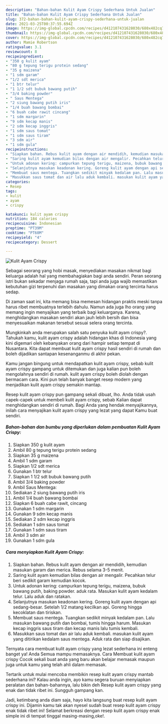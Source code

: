 ```yaml
---
description: "Bahan-bahan Kulit Ayam Crispy Sederhana Untuk Jualan"
title: "Bahan-bahan Kulit Ayam Crispy Sederhana Untuk Jualan"
slug: 372-bahan-bahan-kulit-ayam-crispy-sederhana-untuk-jualan
date: 2021-03-25T00:37:55.694Z
image: https://img-global.cpcdn.com/recipes/d412107431628030/680x482cq70/kulit-ayam-crispy-foto-resep-utama.jpg
thumbnail: https://img-global.cpcdn.com/recipes/d412107431628030/680x482cq70/kulit-ayam-crispy-foto-resep-utama.jpg
cover: https://img-global.cpcdn.com/recipes/d412107431628030/680x482cq70/kulit-ayam-crispy-foto-resep-utama.jpg
author: Mamie Robertson
ratingvalue: 3.1
reviewcount: 8
recipeingredient:
- "350 g kulit ayam"
- "80 g tepung terigu protein sedang"
- "35 g maizena"
- "1 sdm garam"
- "1/2 sdt merica"
- "1 btr telur"
- "1 1/2 sdt bubuk bawang putih"
- "3/4 baking powder"
- " Saus Mentega"
- "2 siung bawang putih iris"
- "1/4 buah bawang bombai"
- "6 buah cabe rawit cincang"
- "1 sdm margarin"
- "9 sdm kecap manis"
- "2 sdm kecap inggris"
- "1 sdm saus tomat"
- "1 sdm saus tiram"
- "3 sdm air"
- "1 sdm gula"
recipeinstructions:
- "Siapkan bahan. Rebus kulit ayam dengan air mendidih, kemudian masukan garam dan merica. Rebus selama 3-5 menit."
- "Saring kulit ayam kemudian bilas dengan air mengalir. Pecahkan telur beri sedikit garam kemudian kocok."
- "Untuk adonan kering: campurkan tepung terigu, maizena, bubuk bawang putih, baking powder. aduk rata. Masukan kulit ayam kedalam telur. Lalu aduk dan ratakan."
- "Selanjutnya masukan keadonan kering. Goreng kulit ayam dengan api sedang-besar. Setelah 1/2 matang kecilkan api. Goreng hingga kecoklatan dan tiriskan."
- "Membuat saus mentega. Tuangkan sedikit minyak kedalam pan. Lalu masukan bawang putih dan bombai, tumis hingga harum. Masukan kecap inggris saus tiram dan kecap manis lalu tumis kembali."
- "Masukkan saus tomat dan air lalu aduk kembali. masukan kulit ayam yang ditirikan kedalam saus mentega. Aduk rata dan siap disajikan."
categories:
- Resep
tags:
- kulit
- ayam
- crispy

katakunci: kulit ayam crispy 
nutrition: 184 calories
recipecuisine: Indonesian
preptime: "PT39M"
cooktime: "PT60M"
recipeyield: "4"
recipecategory: Dessert

---
```



![Kulit Ayam Crispy](https://img-global.cpcdn.com/recipes/d412107431628030/680x482cq70/kulit-ayam-crispy-foto-resep-utama.jpg)

Sebagai seorang yang hobi masak, menyediakan masakan nikmat bagi keluarga adalah hal yang membahagiakan bagi anda sendiri. Peran seorang istri bukan sekadar menjaga rumah saja, tapi anda juga wajib memastikan kebutuhan gizi terpenuhi dan masakan yang dimakan orang tercinta harus sedap.

Di zaman  saat ini, kita memang bisa memesan hidangan praktis meski tanpa harus ribet membuatnya terlebih dahulu. Namun ada juga lho orang yang memang ingin menyajikan yang terbaik bagi keluarganya. Karena, menghidangkan masakan sendiri akan jauh lebih bersih dan bisa menyesuaikan makanan tersebut sesuai selera orang tercinta. 



Mungkinkah anda merupakan salah satu penyuka kulit ayam crispy?. Tahukah kamu, kulit ayam crispy adalah hidangan khas di Indonesia yang kini digemari oleh kebanyakan orang dari hampir setiap tempat di Nusantara. Kita dapat membuat kulit ayam crispy hasil sendiri di rumah dan boleh dijadikan santapan kesenanganmu di akhir pekan.

Kamu jangan bingung untuk mendapatkan kulit ayam crispy, sebab kulit ayam crispy gampang untuk ditemukan dan juga kalian pun boleh mengolahnya sendiri di rumah. kulit ayam crispy boleh diolah dengan bermacam cara. Kini pun telah banyak banget resep modern yang menjadikan kulit ayam crispy semakin mantap.

Resep kulit ayam crispy pun gampang sekali dibuat, lho. Anda tidak usah capek-capek untuk membeli kulit ayam crispy, sebab Kalian dapat menghidangkan sendiri di rumah. Bagi Anda yang hendak menyajikannya, inilah cara menyajikan kulit ayam crispy yang lezat yang dapat Kamu buat sendiri.

<!--inarticleads1-->

##### Bahan-bahan dan bumbu yang diperlukan dalam pembuatan Kulit Ayam Crispy:

1. Siapkan 350 g kulit ayam
1. Ambil 80 g tepung terigu protein sedang
1. Siapkan 35 g maizena
1. Ambil 1 sdm garam
1. Siapkan 1/2 sdt merica
1. Gunakan 1 btr telur
1. Siapkan 1 1/2 sdt bubuk bawang putih
1. Ambil 3/4 baking powder
1. Ambil  Saus Mentega:
1. Sediakan 2 siung bawang putih iris
1. Ambil 1/4 buah bawang bombai
1. Siapkan 6 buah cabe rawit, cincang
1. Gunakan 1 sdm margarin
1. Gunakan 9 sdm kecap manis
1. Sediakan 2 sdm kecap inggris
1. Sediakan 1 sdm saus tomat
1. Gunakan 1 sdm saus tiram
1. Ambil 3 sdm air
1. Gunakan 1 sdm gula




<!--inarticleads2-->

##### Cara menyiapkan Kulit Ayam Crispy:

1. Siapkan bahan. Rebus kulit ayam dengan air mendidih, kemudian masukan garam dan merica. Rebus selama 3-5 menit.
1. Saring kulit ayam kemudian bilas dengan air mengalir. Pecahkan telur beri sedikit garam kemudian kocok.
1. Untuk adonan kering: campurkan tepung terigu, maizena, bubuk bawang putih, baking powder. aduk rata. Masukan kulit ayam kedalam telur. Lalu aduk dan ratakan.
1. Selanjutnya masukan keadonan kering. Goreng kulit ayam dengan api sedang-besar. Setelah 1/2 matang kecilkan api. Goreng hingga kecoklatan dan tiriskan.
1. Membuat saus mentega. Tuangkan sedikit minyak kedalam pan. Lalu masukan bawang putih dan bombai, tumis hingga harum. Masukan kecap inggris saus tiram dan kecap manis lalu tumis kembali.
1. Masukkan saus tomat dan air lalu aduk kembali. masukan kulit ayam yang ditirikan kedalam saus mentega. Aduk rata dan siap disajikan.




Ternyata cara membuat kulit ayam crispy yang lezat sederhana ini enteng banget ya! Anda Semua mampu memasaknya. Cara Membuat kulit ayam crispy Cocok sekali buat anda yang baru akan belajar memasak maupun juga untuk kamu yang telah ahli dalam memasak.

Tertarik untuk mulai mencoba membikin resep kulit ayam crispy mantab sederhana ini? Kalau anda ingin, ayo kamu segera buruan menyiapkan peralatan dan bahan-bahannya, lalu bikin deh Resep kulit ayam crispy yang enak dan tidak ribet ini. Sungguh gampang kan. 

Jadi, ketimbang anda diam saja, hayo kita langsung buat resep kulit ayam crispy ini. Dijamin kamu tak akan nyesel sudah buat resep kulit ayam crispy enak tidak ribet ini! Selamat berkreasi dengan resep kulit ayam crispy enak simple ini di tempat tinggal masing-masing,oke!.

